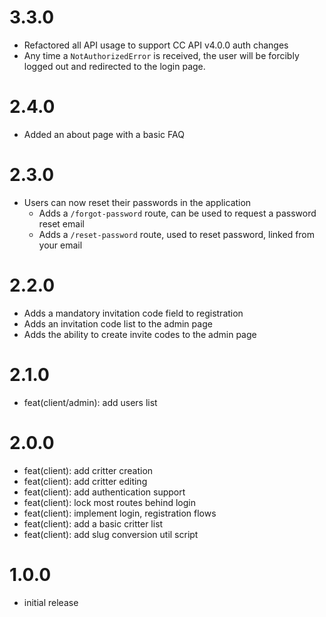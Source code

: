 # 3.3.0

- Refactored all API usage to support CC API v4.0.0 auth changes
- Any time a `NotAuthorizedError` is received, the user will be forcibly logged out and redirected to the login page.

# 2.4.0

- Added an about page with a basic FAQ

# 2.3.0

- Users can now reset their passwords in the application
  - Adds a `/forgot-password` route, can be used to request a password reset email
  - Adds a `/reset-password` route, used to reset password, linked from your email

# 2.2.0

- Adds a mandatory invitation code field to registration
- Adds an invitation code list to the admin page
- Adds the ability to create invite codes to the admin page

# 2.1.0

- feat(client/admin): add users list

# 2.0.0

- feat(client): add critter creation
- feat(client): add critter editing
- feat(client): add authentication support
- feat(client): lock most routes behind login
- feat(client): implement login, registration flows
- feat(client): add a basic critter list
- feat(client): add slug conversion util script

# 1.0.0

- initial release
